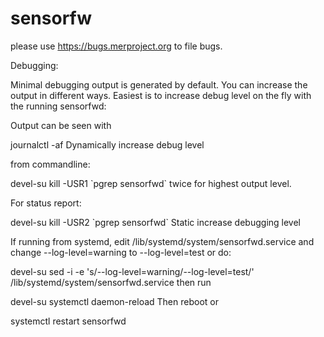 sensorfw
========

please use https://bugs.merproject.org to file bugs.

Debugging:

Minimal debugging output is generated by default. You can increase the output in different ways. 
Easiest is to increase debug level on the fly with the running sensorfwd:

Output can be seen with

journalctl -af
Dynamically increase debug level

from commandline:

devel-su
kill -USR1 \`pgrep sensorfwd\`
twice for highest output level.

For status report:

devel-su
kill -USR2 \`pgrep sensorfwd\`
Static increase debugging level

If running from systemd, edit /lib/systemd/system/sensorfwd.service and change --log-level=warning to --log-level=test or do:

devel-su
sed -i -e 's/--log-level=warning/--log-level=test/' /lib/systemd/system/sensorfwd.service
then run

devel-su
systemctl daemon-reload
Then reboot or

systemctl restart sensorfwd


